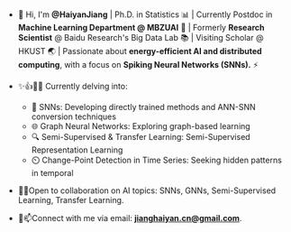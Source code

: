 - 👋 Hi, I'm **@HaiyanJiang** | Ph.D. in Statistics 📊 | Currently Postdoc in **Machine Learning Department @ MBZUAI** 🤖 | Formerly **Research Scientist** @ Baidu Research's Big Data Lab 📚 | Visiting Scholar @ HKUST 🌏 | Passionate about **energy-efficient AI and distributed computing**, with a focus on **Spiking Neural Networks (SNNs).** ⚡

- ✨👍💞️🌱 Currently delving into:
    - 🧠 SNNs: Developing directly trained methods and ANN-SNN conversion techniques
    - 🌐 Graph Neural Networks: Exploring graph-based learning
    - 🔍 Semi-Supervised & Transfer Learning: Semi-Supervised Representation Learning
    - ⏲️ Change-Point Detection in Time Series: Seeking hidden patterns in temporal 

- 👀🤝Open to collaboration on AI topics: SNNs, GNNs, Semi-Supervised Learning, Transfer Learning.
- 📧📫Connect with me via email: **jianghaiyan.cn@gmail.com**.



<!---
HaiyanJiang/HaiyanJiang is a ✨ special ✨ repository because its `README.md` (this file) appears on your GitHub profile.
You can click the Preview link to take a look at your changes.
--->
